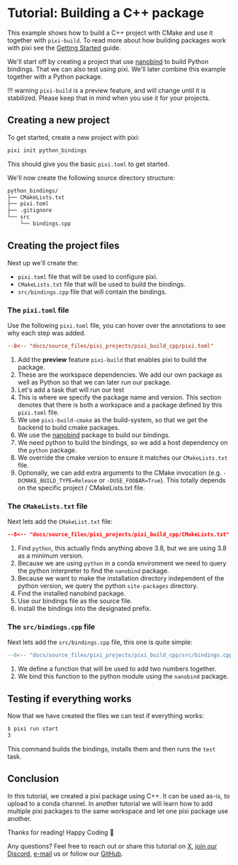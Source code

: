 # Tutorial: Building a C++ package

This example shows how to build a C++ project with CMake and use it together with `pixi-build`.
To read more about how building packages work with pixi see the [Getting Started](./getting_started.md) guide.

We'll start off by creating a project that use [nanobind](https://github.com/wjakob/nanobind) to build Python bindings.
That we can also test using pixi.
We'll later combine this example together with a Python package.

!!! warning
    `pixi-build` is a preview feature, and will change until it is stabilized.
    Please keep that in mind when you use it for your projects.

## Creating a new project

To get started, create a new project with pixi:

```bash
pixi init python_bindings
```

This should give you the basic `pixi.toml` to get started.

We'll now create the following source directory structure:
```bash
python_bindings/
├── CMakeLists.txt
├── pixi.toml
├── .gitignore
└── src
    └── bindings.cpp
```

## Creating the project files
Next up we'll create the:

- `pixi.toml` file that will be used to configure pixi.
- `CMakeLists.txt` file that will be used to build the bindings.
- `src/bindings.cpp` file that will contain the bindings.

### The `pixi.toml` file
Use the following `pixi.toml` file, you can hover over the annotations to see why each step was added.

```toml
--8<-- "docs/source_files/pixi_projects/pixi_build_cpp/pixi.toml"
```

1. Add the **preview** feature `pixi-build` that enables pixi to build the package.
2. These are the workspace dependencies. We add our own package as well as Python so that we can later run our package.
3. Let's add a task that will run our test
4. This is where we specify the package name and version.
   This section denotes that there is both a workspace and a package defined by this `pixi.toml` file.
5. We use `pixi-build-cmake` as the build-system, so that we get the backend to build cmake packages.
6. We use the [nanobind](https://github.com/wjakob/nanobind) package to build our bindings.
7. We need python to build the bindings, so we add a host dependency on the `python` package.
8. We override the cmake version to ensure it matches our `CMakeLists.txt` file.
9. Optionally, we can add extra arguments to the CMake invocation (e.g. `-DCMAKE_BUILD_TYPE=Release` or `-DUSE_FOOBAR=True`). This totally depends on the specific project / CMakeLists.txt file.

### The `CMakeLists.txt` file

Next lets add the `CMakeList.txt` file:
```CMake
--8<-- "docs/source_files/pixi_projects/pixi_build_cpp/CMakeLists.txt"
```

1. Find `python`, this actually finds anything above 3.8, but we are using 3.8 as a minimum version.
2. Because we are using `python` in a conda environment we need to query the python interpreter to find the `nanobind` package.
3. Because we want to make the installation directory independent of the python version, we query the python `site-packages` directory.
4. Find the installed nanobind package.
5. Use our bindings file as the source file.
6. Install the bindings into the designated prefix.

### The `src/bindings.cpp` file

Next lets add the `src/bindings.cpp` file, this one is quite simple:

```cpp
--8<-- "docs/source_files/pixi_projects/pixi_build_cpp/src/bindings.cpp"
```

1. We define a function that will be used to add two numbers together.
2. We bind this function to the python module using the `nanobind` package.

## Testing if everything works
Now that we have created the files we can test if everything works:

```bash
$ pixi run start
3
```

This command builds the bindings, installs them and then runs the `test` task.

## Conclusion

In this tutorial, we created a pixi package using C++.
It can be used as-is, to upload to a conda channel.
In another tutorial we will learn how to add multiple pixi packages to the same workspace and let one pixi package use another.

Thanks for reading! Happy Coding 🚀

Any questions? Feel free to reach out or share this tutorial on [X](https://twitter.com/prefix_dev), [join our Discord](https://discord.gg/kKV8ZxyzY4), [e-mail](mailto:hi@prefix.dev) us or follow our [GitHub](https://github.com/prefix-dev).
